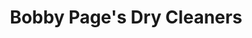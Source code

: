 ---
title: "Bobby Page's Dry Cleaners"
url: /carson-city/bobby-pages-dry-cleaners/
shop: laundry
---
